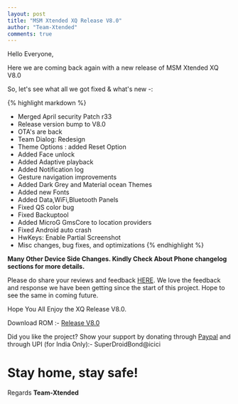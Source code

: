 ```yaml
---
layout: post
title: "MSM Xtended XQ Release V8.0"
author: "Team-Xtended"
comments: true
---
```

Hello Everyone,

Here we are coming back again with a new release of MSM Xtended XQ V8.0

So, let's see what all we got fixed & what's new -:

{% highlight markdown %}
* Merged April security Patch r33
* Release version bump to V8.0
* OTA's are back
* Team Dialog: Redesign 
* Theme Options : added Reset Option
* Added Face unlock
* Added Adaptive playback
* Added Notification log
* Gesture navigation improvements
* Added Dark Grey and Material ocean Themes
* Added new Fonts
* Added Data,WiFi,Bluetooth Panels
* Fixed QS color bug
* Fixed Backuptool
* Added MicroG GmsCore to location providers
* Fixed Android auto crash
* HwKeys: Enable Partial Screenshot
* Misc changes, bug fixes, and optimizations
{% endhighlight %}

**Many Other Device Side Changes. Kindly Check About Phone changelog sections for more details.**

Please do share your reviews and feedback [HERE](https://sourceforge.net/projects/xtended/reviews). We love the feedback and response we have been getting since the start of this project. Hope to see the same in coming future.

Hope You All Enjoy the XQ Release V8.0.

Download ROM :- [Release V8.0](https://sourceforge.net/projects/xtended/files) 

Did you like the project? Show your support by donating through [Paypal](https://www.paypal.me/superdroidbond) and  through UPI (for India Only):- SuperDroidBond@icici

# Stay home, stay safe!

Regards
**Team-Xtended**

